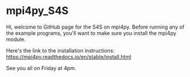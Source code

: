 # mpi4py_S4S

Hi, welcome to GitHub page for the S4S on mpi4py. Before running any of the example programs, you'll want to make sure you install the mpi4py module.

Here's the link to the installation instructions:
https://mpi4py.readthedocs.io/en/stable/install.html

See you all on Friday at 4pm.
